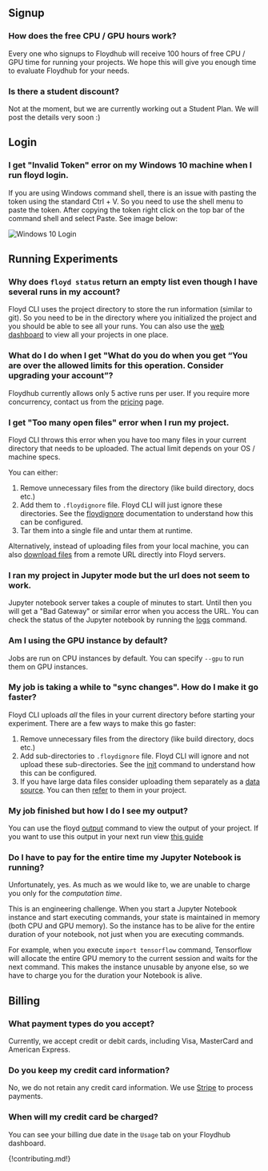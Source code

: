 ## Signup

### How does the free CPU / GPU hours work?

Every one who signups to Floydhub will receive 100 hours of free CPU / GPU time for running 
your projects. We hope this will give you enough time to evaluate Floydhub for your needs.

### Is there a student discount?

Not at the moment, but we are currently working out a Student Plan. We will post the details 
very soon :)



## Login

### I get "Invalid Token" error on my Windows 10 machine when I run floyd login.

If you are using Windows command shell, there is an issue with pasting the token using the 
standard Ctrl + V. So you need to use the shell menu to paste the token. After copying the 
token right click on the top bar of the command shell and select Paste. See image below:

![Windows 10 Login](../img/login_win_10.jpg)



## Running Experiments

### Why does `floyd status` return an empty list even though I have several runs in my account?

Floyd CLI uses the project directory to store the run information (similar to git). So you need 
to be in the directory where you initialized the project and you should be able to see all your 
runs. You can also use the [web dashboard](https://www.floydhub.com/experiments) to view all your 
projects in one place.


### What do I do when I get "What do you do when you get “You are over the allowed limits for this operation. Consider upgrading your account”?

Floydhub currently allows only 5 active runs per user. If you require more concurrency, contact 
us from the [pricing](https://www.floydhub.com/pricing) page.


### I get "Too many open files" error when I run my project.

Floyd CLI throws this error when you have too many files in your current directory that needs to be uploaded. 
The actual limit depends on your OS / machine specs.

You can either:

1. Remove unnecessary files from the directory (like build directory, docs etc.) 
2. Add them to `.floydignore` file. Floyd CLI will just ignore these directories. 
See the [floydignore](home/floyd_ignore) documentation to understand how this can be configured.
3. Tar them into a single file and untar them at runtime.

Alternatively, instead of uploading files from your local machine, you can also 
[download files](http://docs.floydhub.com/home/using_datasets/#creating-a-dataset-from-downloads) from a remote URL 
directly into Floyd servers.


### I ran my project in Jupyter mode but the url does not seem to work.

Jupyter notebook server takes a couple of minutes to start. Until then you will get a "Bad Gateway" 
or similar error when you access the URL. You can check the status of the Jupyter notebook 
by running the [logs](../commands/logs) command.


### Am I using the GPU instance by default?

Jobs are run on CPU instances by default. You can specify `--gpu` to run them on GPU instances.


### My job is taking a while to "sync changes". How do I make it go faster?

Floyd CLI uploads *all* the files in your current directory before starting your experiment.
There are a few ways to make this go faster:

1. Remove unnecessary files from the directory (like build directory, docs etc.) 
2. Add sub-directories to `.floydignore` file. Floyd CLI will ignore and not upload these sub-directories.
See the [init](../commands/init#description) command to understand how this can be configured.
3. If you have large data files consider uploading them separately as a [data source](../commands/data). 
You can then [refer](../home/using_datasets#using-data-set-in-experiments) to them in your project.


### My job finished but how I do I see my output?

You can use the floyd [output](../commands/output) command to view the output of your 
project. If you want to use this output in your next run view [this guide](../home/managing_output)


### Do I have to pay for the entire time my Jupyter Notebook is running?

Unfortunately, yes. As much as we would like to, we are unable to charge you only for the *computation time*. 

This is an engineering challenge. When you start a Jupyter Notebook instance and start executing commands, 
your state is maintained in memory (both CPU and GPU memory). So the instance has to be alive for the 
entire duration of your notebook, not just when you are executing commands.

For example, when you execute `import tensorflow` 
command, Tensorflow will allocate the entire GPU memory to the current session and waits for the next command. This makes the instance unusable by anyone else, so we have to charge you for the duration your Notebook is alive.


## Billing

### What payment types do you accept?

Currently, we accept credit or debit cards, including Visa, MasterCard and American Express.

### Do you keep my credit card information?

No, we do not retain any credit card information. We use [Stripe](https://stripe.com/) to 
process payments.

### When will my credit card be charged?

You can see your billing due date in the `Usage` tab on your Floydhub dashboard.

{!contributing.md!}
